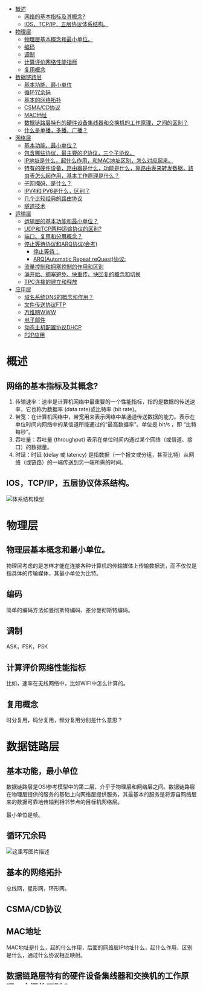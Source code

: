 <div id="article_content" class="article_content clearfix csdn-tracking-statistics" data-pid="blog" data-mod="popu_307" data-dsm="post" style="height: 2598px; overflow: hidden;">
            <link rel="stylesheet" href="https://csdnimg.cn/release/phoenix/template/css/ck_htmledit_views-f57960eb32.css">
                              <div id="content_views" class="markdown_views prism-atom-one-dark">
            <!-- flowchart 箭头图标 勿删 -->
            <svg xmlns="http://www.w3.org/2000/svg" style="display: none;">
              <path stroke-linecap="round" d="M5,0 0,2.5 5,5z" id="raphael-marker-block" style="-webkit-tap-highlight-color: rgba(0, 0, 0, 0);"></path>
            </svg>
            <p></p><div class="toc"><div class="toc">
<ul>
<li><a href="#概述" rel="nofollow" target="_self">概述</a><ul>
<li><a href="#网络的基本指标及其概念" rel="nofollow" target="_self">网络的基本指标及其概念?</a></li>
<li><a href="#iostcpip五层协议体系结构" rel="nofollow" target="_self">IOS，TCP/IP，五层协议体系结构。</a></li>
</ul>
</li>
<li><a href="#物理层" rel="nofollow" target="_self">物理层</a><ul>
<li><a href="#物理层基本概念和最小单位" rel="nofollow" target="_self">物理层基本概念和最小单位。</a></li>
<li><a href="#编码" rel="nofollow" target="_self">编码</a></li>
<li><a href="#调制" rel="nofollow" target="_self">调制</a></li>
<li><a href="#计算评价网络性能指标" rel="nofollow" target="_self">计算评价网络性能指标</a></li>
<li><a href="#复用概念" rel="nofollow" target="_self">复用概念</a></li>
</ul>
</li>
<li><a href="#数据链路层" rel="nofollow" target="_self">数据链路层</a><ul>
<li><a href="#基本功能最小单位" rel="nofollow" target="_self">基本功能，最小单位</a></li>
<li><a href="#循环冗余码" rel="nofollow" target="_self">循环冗余码</a></li>
<li><a href="#基本的网络拓扑" rel="nofollow" target="_self">基本的网络拓扑</a></li>
<li><a href="#csmacd协议" rel="nofollow" target="_self">CSMA/CD协议</a></li>
<li><a href="#mac地址" rel="nofollow" target="_self">MAC地址</a></li>
<li><a href="#数据链路层特有的硬件设备集线器和交换机的工作原理之间的区别" rel="nofollow" target="_self">数据链路层特有的硬件设备集线器和交换机的工作原理，之间的区别？</a></li>
<li><a href="#什么是单播多播广播" rel="nofollow" target="_self">什么是单播，多播，广播？</a></li>
</ul>
</li>
<li><a href="#网络层" rel="nofollow" target="_self">网络层</a><ul>
<li><a href="#基本功能最小单位-1" rel="nofollow" target="_self">基本功能，最小单位？</a></li>
<li><a href="#包含哪些协议最主要的ip协议三个子协议" rel="nofollow" target="_self">包含哪些协议，最主要的IP协议，三个子协议。</a></li>
<li><a href="#ip地址是什么起什么作用和mac地址区别怎么对应起来" rel="nofollow" target="_self">IP地址是什么，起什么作用，和MAC地址区别，怎么对应起来。</a></li>
<li><a href="#特有的硬件设备路由器是什么功能是什么靠路由表来转发数据路由表怎么起作用基本工作原理是什么" rel="nofollow" target="_self">特有的硬件设备，路由器是什么，功能是什么，靠路由表来转发数据，路由表怎么起作用，基本工作原理是什么？</a></li>
<li><a href="#子网掩码是什么" rel="nofollow" target="_self">子网掩码，是什么？</a></li>
<li><a href="#ipv4和ipv6是什么区别" rel="nofollow" target="_self">IPV4和IPV6是什么，区别？</a></li>
<li><a href="#几个比较经典的路由协议" rel="nofollow" target="_self">几个比较经典的路由协议</a></li>
<li><a href="#隧道技术" rel="nofollow" target="_self">隧道技术</a></li>
</ul>
</li>
<li><a href="#运输层" rel="nofollow" target="_self">运输层</a><ul>
<li><a href="#运输层的基本功能和最小单位" rel="nofollow" target="_self">运输层的基本功能和最小单位？</a></li>
<li><a href="#udp和tcp两种运输协议的区别" rel="nofollow" target="_self">UDP和TCP两种运输协议的区别?</a></li>
<li><a href="#端口复用和分用概念" rel="nofollow" target="_self">端口、复用和分用概念？</a></li>
<li><a href="#停止等待协议和arq协议会考" rel="nofollow" target="_self">停止等待协议和ARQ协议(会考)</a><ul>
<li><a href="#停止等待" rel="nofollow" target="_self">停止等待：</a></li>
<li><a href="#arqautomatic-repeat-request协议" rel="nofollow" target="_self">ARQ(Automatic Repeat reQuest)协议:</a></li>
</ul>
</li>
<li><a href="#流量控制和拥塞控制的作用和区别" rel="nofollow" target="_self">流量控制和拥塞控制的作用和区别</a></li>
<li><a href="#满开始拥塞避免快重传快回复的概念和切换" rel="nofollow" target="_self">满开始、拥塞避免、快重传、快回复的概念和切换</a></li>
<li><a href="#tpc连接的建立和释放" rel="nofollow" target="_self">TPC连接的建立和释放</a></li>
</ul>
</li>
<li><a href="#应用层" rel="nofollow" target="_self">应用层</a><ul>
<li><a href="#域名系统dns的概念和作用" rel="nofollow" target="_self">域名系统DNS的概念和作用？</a></li>
<li><a href="#文件传送协议ftp" rel="nofollow" target="_self">文件传送协议FTP</a></li>
<li><a href="#万维网www" rel="nofollow" target="_self">万维网WWW</a></li>
<li><a href="#电子邮件" rel="nofollow" target="_self">电子邮件</a></li>
<li><a href="#动态主机配置协议dhcp" rel="nofollow" target="_self">动态主机配置协议DHCP</a></li>
<li><a href="#p2p应用" rel="nofollow" target="_self">P2P应用</a></li>
</ul>
</li>
</ul>
</div>
</div>
<p></p>

<h1 id="概述"><a name="t0"></a>概述</h1>



<h2 id="网络的基本指标及其概念"><a name="t1"></a>网络的基本指标及其概念?</h2>

<ol>
<li>传输速率：速率是计算机网络中最重要的一个性能指标，指的是数据的传送速率，它也称为数据率 (data rate)或比特率 (bit rate)。</li>
<li>带宽：在计算机网络中，带宽用来表示网络中某通道传送数据的能力。表示在单位时间内网络中的某信道所能通过的“最高数据率”。单位是 bit/s ，即 “比特每秒”。</li>
<li>吞吐量：吞吐量 (throughput) 表示在单位时间内通过某个网络（或信道、接口）的数据量。</li>
<li>时延：时延 (delay 或 latency) 是指数据（一个报文或分组，甚至比特）从网络（或链路）的一端传送到另一端所需的时间。</li>
</ol>

<h2 id="iostcpip五层协议体系结构"><a name="t2"></a>IOS，TCP/IP，五层协议体系结构。</h2>

<p><img src="https://upload-images.jianshu.io/upload_images/11519006-0bd34d7ebffd4867.png?imageMogr2/auto-orient/strip%7CimageView2/2/w/1240" alt="体系结构模型" title=""></p>

<h1 id="物理层"><a name="t3"></a>物理层</h1>



<h2 id="物理层基本概念和最小单位"><a name="t4"></a>物理层基本概念和最小单位。</h2>

<p>物理层考虑的是怎样才能在连接各种计算机的传输媒体上传输数据流，而不仅仅是指具体的传输媒体，其最小单位为比特。</p>



<h2 id="编码"><a name="t5"></a>编码</h2>

<p>简单的编码方法如曼彻斯特编码、差分曼彻斯特编码。</p>

<h2 id="调制"><a name="t6"></a>调制</h2>

<p>ASK，FSK，PSK</p>

<h2 id="计算评价网络性能指标"><a name="t7"></a>计算评价网络性能指标</h2>

<p>比如，速率在无线网络中，比如WIFI中怎么计算的。</p>

<h2 id="复用概念"><a name="t8"></a>复用概念</h2>

<p>时分复用，码分复用，频分复用分别是什么意思？</p>

<h1 id="数据链路层"><a name="t9"></a>数据链路层</h1>



<h2 id="基本功能最小单位"><a name="t10"></a>基本功能，最小单位</h2>

<p>数据链路层是OSI参考模型中的第二层，介乎于物理层和网络层之间。数据链路层在物理层提供的服务的基础上向网络层提供服务，其最基本的服务是将源自网络层来的数据可靠地传输到相邻节点的目标机网络层。</p>

<p>最小单位是帧。</p>

<h2 id="循环冗余码"><a name="t11"></a>循环冗余码</h2>

<p><img src="https://img-blog.csdn.net/20180530215311990?watermark/2/text/aHR0cHM6Ly9ibG9nLmNzZG4ubmV0L0NoaWFoc2luV3U=/font/5a6L5L2T/fontsize/400/fill/I0JBQkFCMA==/dissolve/70" alt="这里写图片描述" title=""></p>

<h2 id="基本的网络拓扑"><a name="t12"></a>基本的网络拓扑</h2>

<p>总线网，星形网，环形网。</p>

<h2 id="csmacd协议"><a name="t13"></a>CSMA/CD协议</h2>



<h2 id="mac地址"><a name="t14"></a>MAC地址</h2>

<p>MAC地址是什么，起的什么作用，后面的网络层IP地址什么，起什么作用，区别是什么，通过什么协议相互映射。</p>

<h2 id="数据链路层特有的硬件设备集线器和交换机的工作原理之间的区别"><a name="t15"></a>数据链路层特有的硬件设备集线器和交换机的工作原理，之间的区别？</h2>



<h2 id="什么是单播多播广播"><a name="t16"></a>什么是单播，多播，广播？</h2>

<h1 id="网络层"><a name="t17"></a>网络层</h1>



<h2 id="基本功能最小单位-1"><a name="t18"></a>基本功能，最小单位？</h2>



<h2 id="包含哪些协议最主要的ip协议三个子协议"><a name="t19"></a>包含哪些协议，最主要的IP协议，三个子协议。</h2>

<p>ARP，ICMP，IGMP</p>

<h2 id="ip地址是什么起什么作用和mac地址区别怎么对应起来"><a name="t20"></a>IP地址是什么，起什么作用，和MAC地址区别，怎么对应起来。</h2>

<p>通过ARP协议</p>

<h2 id="特有的硬件设备路由器是什么功能是什么靠路由表来转发数据路由表怎么起作用基本工作原理是什么"><a name="t21"></a>特有的硬件设备，路由器是什么，功能是什么，靠路由表来转发数据，路由表怎么起作用，基本工作原理是什么？</h2>

<h2 id="子网掩码是什么"><a name="t22"></a>子网掩码，是什么？</h2>

<p>子网掩码(subnet mask)又叫网络掩码、地址掩码、子网络遮罩，它是一种用来指明一个IP地址的哪些位标识的是主机所在的子网，以及哪些位标识的是主机的位掩码。可以作计算题，基本运算。</p>

<h2 id="ipv4和ipv6是什么区别"><a name="t23"></a>IPV4和IPV6是什么，区别？</h2>

<p>一个32位，一个128位</p>

<h2 id="几个比较经典的路由协议"><a name="t24"></a>几个比较经典的路由协议</h2>

<p>不一定需要知道具体，但要知道基本思想。</p>

<h2 id="隧道技术"><a name="t25"></a>隧道技术</h2>

<h1 id="运输层"><a name="t26"></a>运输层</h1>



<h2 id="运输层的基本功能和最小单位"><a name="t27"></a>运输层的基本功能和最小单位？</h2>

<p>功能：传输层提供了<strong>主机应用程序进程之间的端到端的服务</strong> <br>
最小单位：<strong>运输协议数据单元**TPDU(Transport Protocol Data Unit)，TCP 传送的数据单位协议是 **TCP 报文段(segment)</strong> <br>
 UDP 传送的数据单位协议是 <strong>UDP 报文</strong>。 </p>



<h2 id="udp和tcp两种运输协议的区别"><a name="t28"></a>UDP和TCP两种运输协议的区别?</h2>

<p>(1) 用户数据报协议 UDP (User Datagram Protocol) <br>
(2) 传输控制协议 TCP (Transmission Control Protocol) <br>
TCP是面向连接的协议，不提供广播或多播服务，其逻辑通信信道是一条可靠信道，开销大，有拥塞控制机制。 <br>
UDP是无连接的协议，支持一对一，多对一，多对多的通信，是面向报文的，其逻辑通信信道是一条不可靠信道，开销小，不可拥塞控制。</p>



<h2 id="端口复用和分用概念"><a name="t29"></a>端口、复用和分用概念？</h2>

<p>端口：一个16位的存在于应用层与传输层的标志，只具有本地意义，即标志本计算机应用层中的各个进程，不同计算机应用层进程之间的通信通过各自的传输层的端口来传输 <br>
复用：传输层中数据打包给 <br>
分用：</p>



<h2 id="停止等待协议和arq协议会考"><a name="t30"></a>停止等待协议和ARQ协议(会考)</h2>



<h3 id="停止等待"><a name="t31"></a>停止等待：</h3>

<p>就是每发送完一个分组就停止发送，等待对方的确认。在收到确认后再发送下一个分组。 <br>
全双工通信的双方既是发送方也是接收方。 <br>
可以保证两个特点： <br>
(1)传输通道不会产生差错。 <br>
(2)不管发送方以多快的速度发送数据，接收方总是来得及处理。</p>

<h3 id="arqautomatic-repeat-request协议"><a name="t32"></a>ARQ(Automatic Repeat reQuest)协议:</h3>

<p>自动重传请求，是指重传的请求是自动进行的，接收方不需要请求发送方重传某个出错的分组。</p>



<h2 id="流量控制和拥塞控制的作用和区别"><a name="t33"></a>流量控制和拥塞控制的作用和区别</h2>



<h2 id="满开始拥塞避免快重传快回复的概念和切换"><a name="t34"></a>满开始、拥塞避免、快重传、快回复的概念和切换</h2>



<h2 id="tpc连接的建立和释放"><a name="t35"></a>TPC连接的建立和释放</h2>

<p>三次握手四次握手</p>

<h1 id="应用层"><a name="t36"></a>应用层</h1>



<h2 id="域名系统dns的概念和作用"><a name="t37"></a>域名系统DNS的概念和作用？</h2>

<p>互联网采用层次结构的命名树作为主机的名字，并使用分布式的域名系统 DNS。 <br>
名字到 IP 地址的解析是由若干个域名服务器程序完成的。域名服务器程序在专设的结点上运行，运行该程序的机器称为域名服务器。  </p>



<h2 id="文件传送协议ftp"><a name="t38"></a>文件传送协议FTP</h2>



<h2 id="万维网www"><a name="t39"></a>万维网WWW</h2>



<h2 id="电子邮件"><a name="t40"></a>电子邮件</h2>



<h2 id="动态主机配置协议dhcp"><a name="t41"></a>动态主机配置协议DHCP</h2>



<h2 id="p2p应用"><a name="t42"></a>P2P应用</h2>          </div>
          <link href="https://csdnimg.cn/release/phoenix/mdeditor/markdown_views-258a4616f7.css" rel="stylesheet">
                  </div>
